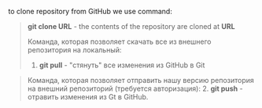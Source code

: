 to clone repository from GitHub we use command:
> **git clone URL** - the contents of the repository are cloned at **URL**
> 
> Команда, которая позволяет скачать все из внешнего репозитория на локальный:
> 1. **git pull** - "стянуть" все изменения из GitHub в Git

> Команда, которая позволяет отправить нашу версию репозитория на внешний репозиторий (требуется авторизация):
> 2. **git push** - отравить изменения из Gt в GitHub.